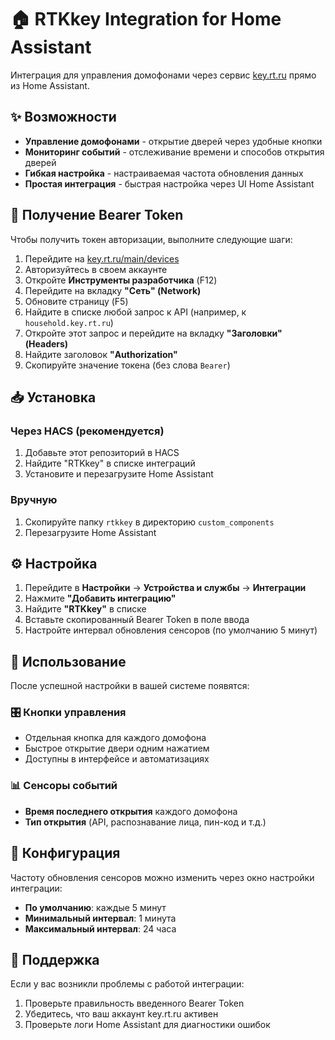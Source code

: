 # 🏠 RTKkey Integration for Home Assistant

Интеграция для управления домофонами через сервис [key.rt.ru](https://key.rt.ru) прямо из Home Assistant.

## ✨ Возможности

- **Управление домофонами** - открытие дверей через удобные кнопки
- **Мониторинг событий** - отслеживание времени и способов открытия дверей
- **Гибкая настройка** - настраиваемая частота обновления данных
- **Простая интеграция** - быстрая настройка через UI Home Assistant

## 🔑 Получение Bearer Token

Чтобы получить токен авторизации, выполните следующие шаги:

1. Перейдите на [key.rt.ru/main/devices](https://key.rt.ru/main/devices)
2. Авторизуйтесь в своем аккаунте
3. Откройте **Инструменты разработчика** (F12)
4. Перейдите на вкладку **"Сеть" (Network)**
5. Обновите страницу (F5)
6. Найдите в списке любой запрос к API (например, к `household.key.rt.ru`)
7. Откройте этот запрос и перейдите на вкладку **"Заголовки" (Headers)**
8. Найдите заголовок **"Authorization"**
9. Скопируйте значение токена (без слова `Bearer`)

## 📥 Установка

### Через HACS (рекомендуется)
1. Добавьте этот репозиторий в HACS
2. Найдите "RTKkey" в списке интеграций
3. Установите и перезагрузите Home Assistant

### Вручную
1. Скопируйте папку `rtkkey` в директорию `custom_components`
2. Перезагрузите Home Assistant

## ⚙️ Настройка

1. Перейдите в **Настройки** → **Устройства и службы** → **Интеграции**
2. Нажмите **"Добавить интеграцию"** 
3. Найдите **"RTKkey"** в списке
4. Вставьте скопированный Bearer Token в поле ввода
5. Настройте интервал обновления сенсоров (по умолчанию 5 минут)

## 🎯 Использование

После успешной настройки в вашей системе появятся:

### 🎛️ Кнопки управления
- Отдельная кнопка для каждого домофона
- Быстрое открытие двери одним нажатием
- Доступны в интерфейсе и автоматизациях

### 📊 Сенсоры событий
- **Время последнего открытия** каждого домофона
- **Тип открытия** (API, распознавание лица, пин-код и т.д.)

## 🔧 Конфигурация

Частоту обновления сенсоров можно изменить через окно настройки интеграции:

- **По умолчанию**: каждые 5 минут
- **Минимальный интервал**: 1 минута
- **Максимальный интервал**: 24 часа

## 🤝 Поддержка

Если у вас возникли проблемы с работой интеграции:
1. Проверьте правильность введенного Bearer Token
2. Убедитесь, что ваш аккаунт key.rt.ru активен
3. Проверьте логи Home Assistant для диагностики ошибок